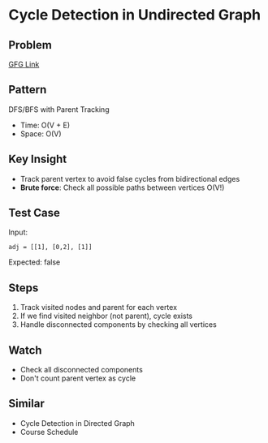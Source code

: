 # Cycle Detection in Undirected Graph

## Problem

[GFG Link](https://www.geeksforgeeks.org/problems/detect-cycle-in-an-undirected-graph/1)

## Pattern

DFS/BFS with Parent Tracking

- Time: O(V + E)
- Space: O(V)

## Key Insight

- Track parent vertex to avoid false cycles from bidirectional edges
- **Brute force**: Check all possible paths between vertices O(V!)

## Test Case

Input:

```
adj = [[1], [0,2], [1]]
```

Expected: false

## Steps

1. Track visited nodes and parent for each vertex
2. If we find visited neighbor (not parent), cycle exists
3. Handle disconnected components by checking all vertices

## Watch

- Check all disconnected components
- Don't count parent vertex as cycle

## Similar

- Cycle Detection in Directed Graph
- Course Schedule
